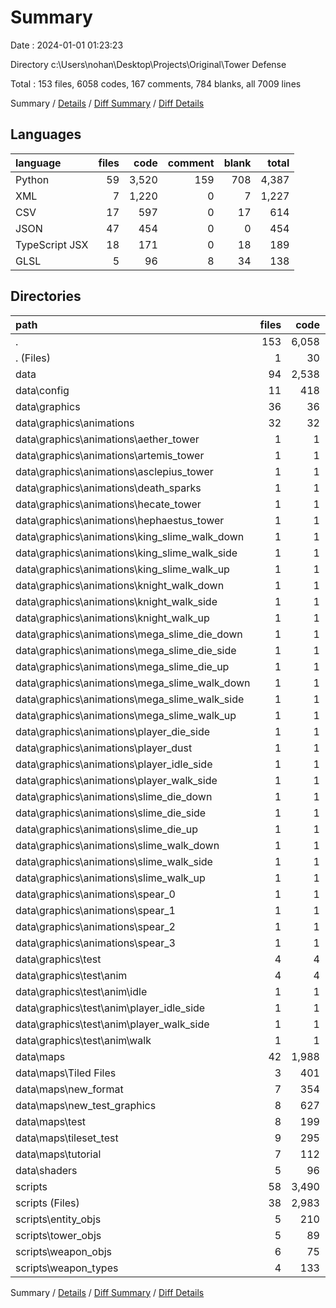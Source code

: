 # Summary

Date : 2024-01-01 01:23:23

Directory c:\\Users\\nohan\\Desktop\\Projects\\Original\\Tower Defense

Total : 153 files,  6058 codes, 167 comments, 784 blanks, all 7009 lines

Summary / [Details](details.md) / [Diff Summary](diff.md) / [Diff Details](diff-details.md)

## Languages
| language | files | code | comment | blank | total |
| :--- | ---: | ---: | ---: | ---: | ---: |
| Python | 59 | 3,520 | 159 | 708 | 4,387 |
| XML | 7 | 1,220 | 0 | 7 | 1,227 |
| CSV | 17 | 597 | 0 | 17 | 614 |
| JSON | 47 | 454 | 0 | 0 | 454 |
| TypeScript JSX | 18 | 171 | 0 | 18 | 189 |
| GLSL | 5 | 96 | 8 | 34 | 138 |

## Directories
| path | files | code | comment | blank | total |
| :--- | ---: | ---: | ---: | ---: | ---: |
| . | 153 | 6,058 | 167 | 784 | 7,009 |
| . (Files) | 1 | 30 | 6 | 7 | 43 |
| data | 94 | 2,538 | 8 | 76 | 2,622 |
| data\\config | 11 | 418 | 0 | 0 | 418 |
| data\\graphics | 36 | 36 | 0 | 0 | 36 |
| data\\graphics\\animations | 32 | 32 | 0 | 0 | 32 |
| data\\graphics\\animations\\aether_tower | 1 | 1 | 0 | 0 | 1 |
| data\\graphics\\animations\\artemis_tower | 1 | 1 | 0 | 0 | 1 |
| data\\graphics\\animations\\asclepius_tower | 1 | 1 | 0 | 0 | 1 |
| data\\graphics\\animations\\death_sparks | 1 | 1 | 0 | 0 | 1 |
| data\\graphics\\animations\\hecate_tower | 1 | 1 | 0 | 0 | 1 |
| data\\graphics\\animations\\hephaestus_tower | 1 | 1 | 0 | 0 | 1 |
| data\\graphics\\animations\\king_slime_walk_down | 1 | 1 | 0 | 0 | 1 |
| data\\graphics\\animations\\king_slime_walk_side | 1 | 1 | 0 | 0 | 1 |
| data\\graphics\\animations\\king_slime_walk_up | 1 | 1 | 0 | 0 | 1 |
| data\\graphics\\animations\\knight_walk_down | 1 | 1 | 0 | 0 | 1 |
| data\\graphics\\animations\\knight_walk_side | 1 | 1 | 0 | 0 | 1 |
| data\\graphics\\animations\\knight_walk_up | 1 | 1 | 0 | 0 | 1 |
| data\\graphics\\animations\\mega_slime_die_down | 1 | 1 | 0 | 0 | 1 |
| data\\graphics\\animations\\mega_slime_die_side | 1 | 1 | 0 | 0 | 1 |
| data\\graphics\\animations\\mega_slime_die_up | 1 | 1 | 0 | 0 | 1 |
| data\\graphics\\animations\\mega_slime_walk_down | 1 | 1 | 0 | 0 | 1 |
| data\\graphics\\animations\\mega_slime_walk_side | 1 | 1 | 0 | 0 | 1 |
| data\\graphics\\animations\\mega_slime_walk_up | 1 | 1 | 0 | 0 | 1 |
| data\\graphics\\animations\\player_die_side | 1 | 1 | 0 | 0 | 1 |
| data\\graphics\\animations\\player_dust | 1 | 1 | 0 | 0 | 1 |
| data\\graphics\\animations\\player_idle_side | 1 | 1 | 0 | 0 | 1 |
| data\\graphics\\animations\\player_walk_side | 1 | 1 | 0 | 0 | 1 |
| data\\graphics\\animations\\slime_die_down | 1 | 1 | 0 | 0 | 1 |
| data\\graphics\\animations\\slime_die_side | 1 | 1 | 0 | 0 | 1 |
| data\\graphics\\animations\\slime_die_up | 1 | 1 | 0 | 0 | 1 |
| data\\graphics\\animations\\slime_walk_down | 1 | 1 | 0 | 0 | 1 |
| data\\graphics\\animations\\slime_walk_side | 1 | 1 | 0 | 0 | 1 |
| data\\graphics\\animations\\slime_walk_up | 1 | 1 | 0 | 0 | 1 |
| data\\graphics\\animations\\spear_0 | 1 | 1 | 0 | 0 | 1 |
| data\\graphics\\animations\\spear_1 | 1 | 1 | 0 | 0 | 1 |
| data\\graphics\\animations\\spear_2 | 1 | 1 | 0 | 0 | 1 |
| data\\graphics\\animations\\spear_3 | 1 | 1 | 0 | 0 | 1 |
| data\\graphics\\test | 4 | 4 | 0 | 0 | 4 |
| data\\graphics\\test\\anim | 4 | 4 | 0 | 0 | 4 |
| data\\graphics\\test\\anim\\idle | 1 | 1 | 0 | 0 | 1 |
| data\\graphics\\test\\anim\\player_idle_side | 1 | 1 | 0 | 0 | 1 |
| data\\graphics\\test\\anim\\player_walk_side | 1 | 1 | 0 | 0 | 1 |
| data\\graphics\\test\\anim\\walk | 1 | 1 | 0 | 0 | 1 |
| data\\maps | 42 | 1,988 | 0 | 42 | 2,030 |
| data\\maps\\Tiled Files | 3 | 401 | 0 | 3 | 404 |
| data\\maps\\new_format | 7 | 354 | 0 | 7 | 361 |
| data\\maps\\new_test_graphics | 8 | 627 | 0 | 8 | 635 |
| data\\maps\\test | 8 | 199 | 0 | 8 | 207 |
| data\\maps\\tileset_test | 9 | 295 | 0 | 9 | 304 |
| data\\maps\\tutorial | 7 | 112 | 0 | 7 | 119 |
| data\\shaders | 5 | 96 | 8 | 34 | 138 |
| scripts | 58 | 3,490 | 153 | 701 | 4,344 |
| scripts (Files) | 38 | 2,983 | 131 | 587 | 3,701 |
| scripts\\entity_objs | 5 | 210 | 10 | 51 | 271 |
| scripts\\tower_objs | 5 | 89 | 8 | 18 | 115 |
| scripts\\weapon_objs | 6 | 75 | 2 | 21 | 98 |
| scripts\\weapon_types | 4 | 133 | 2 | 24 | 159 |

Summary / [Details](details.md) / [Diff Summary](diff.md) / [Diff Details](diff-details.md)